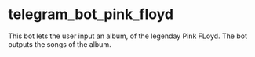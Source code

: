 # telegram_bot_pink_floyd

This bot lets the user input an album, of the legenday Pink FLoyd.
The bot outputs the songs of the album.